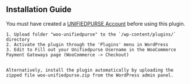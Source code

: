 ## Installation Guide ##

You must have created a [UNIFIEDPURSE Account](https://unifiedpurse.com/signup) before using this plugin.

	1. Upload folder "woo-unifiedpurse" to the `/wp-content/plugins/` directory
	2. Activate the plugin through the 'Plugins' menu in WordPress
	3. Edit to Fill out your Unifiedpurse Username in the WooCommerce Payment Gateways page (WooCommerce -> Checkout)
	
    
    Alternatively, install the plugin automatically by uploading the zipped file woo-unifiedpurse.zip from the WordPress admin panel.